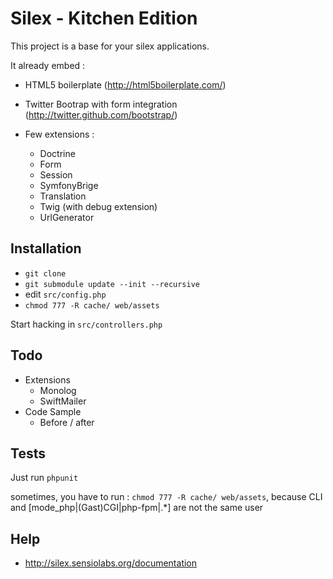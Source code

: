 Silex - Kitchen Edition
=======================

This project is a base for your silex applications.

It already embed :

* HTML5 boilerplate (http://html5boilerplate.com/)
* Twitter Bootrap with form integration (http://twitter.github.com/bootstrap/)
* Few extensions :

  * Doctrine
  * Form
  * Session
  * SymfonyBrige
  * Translation
  * Twig (with debug extension)
  * UrlGenerator

Installation
------------

*  `git clone`
*  `git submodule update --init --recursive`
*  edit `src/config.php`
*  `chmod 777 -R cache/ web/assets`

Start hacking in `src/controllers.php`

Todo
----

* Extensions
  * Monolog
  * SwiftMailer
* Code Sample
  * Before / after

Tests
-----

Just run `phpunit`

sometimes, you have to run : `chmod 777 -R cache/ web/assets`, because CLI and [mode_php|(Gast)CGI|php-fpm|.*] are not the same user

Help
----

* http://silex.sensiolabs.org/documentation
